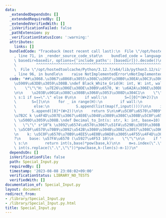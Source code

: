 ```yaml
---
data:
  _extendedDependsOn: []
  _extendedRequiredBy: []
  _extendedVerifiedWith: []
  _isVerificationFailed: false
  _pathExtension: py
  _verificationStatusIcon: ':warning:'
  attributes:
    links: []
  bundledCode: "Traceback (most recent call last):\n  File \"/opt/hostedtoolcache/Python/3.12.7/x64/lib/python3.12/site-packages/onlinejudge_verify/documentation/build.py\"\
    , line 71, in _render_source_code_stat\n    bundled_code = language.bundle(stat.path,\
    \ basedir=basedir, options={'include_paths': [basedir]}).decode()\n          \
    \         ^^^^^^^^^^^^^^^^^^^^^^^^^^^^^^^^^^^^^^^^^^^^^^^^^^^^^^^^^^^^^^^^^^^^^^^^^^^^^^^^^\n\
    \  File \"/opt/hostedtoolcache/Python/3.12.7/x64/lib/python3.12/site-packages/onlinejudge_verify/languages/python.py\"\
    , line 96, in bundle\n    raise NotImplementedError\nNotImplementedError\n"
  code: "##\u3068.\u3067\u8868\u3055\u308C\u305F\u30B0\u30EA\u30C3\u30C9\u309201\u306B\
    \u5909\u63DB\u3059\u308B.\ndef Black_White_Grid(H: int, W: int, wall=False):\n\
    \    \"\"\"H: \u7E26\u306E\u30DE\u30B9\u6570, W: \u6A2A\u306E\u30DE\u30B9\u6570\
    \n\n    \u203B\u901A\u308C\u308B\u3068\u3053\u308D\u304C1\n    \"\"\"\n\n    f=lambda\
    \ s:1 if s==\".\" else 0\n\n    if wall:\n        S=[[0]*(W+2)]\n    else:\n \
    \       S=[]\n\n    for _ in range(H):\n        if wall:\n            S.append([0]+list(map(f,input()))+[0])\n\
    \        else:\n            S.append(list(map(f,input())))\n\n    if wall:\n \
    \       S.append([0]*(W+2))\n\n    return S\n\n#\u5C0F\u6570\u70B9\u4EE5\u4E0B\
    \u7B2C k \u4F4D\u307E\u3067\u4E0E\u3048\u3089\u308C\u308B\u5C0F\u6570\u3092 10^k\
    \ \u500D\u3059\u308B.\ndef Decimal_to_Int(s: str, k: int, base=10) -> int:\n \
    \   \"\"\" s*10^k \u3092\u6574\u6570\u3067\u51FA\u529B\u3059\u308B.\n\n    s:\
    \ \u5C0F\u6570\u70B9\u3092\u542B\u3080\u304B\u3082\u3057\u308C\u306A\u3044\u6570\
    \n    k: \u5C0F\u6570\u70B9\u4EE5\u4E0B\u9AD8\u3005\u4F55\u4F4D\u307E\u3067\u304B\
    ?\n    base: \u57FA\u6570 (\u5927\u4F53 10)\n    \"\"\"\n\n    if \".\" not in\
    \ s:\n        return int(s,base)*pow(base,k)\n\n    m=s.index(\".\")\n    return\
    \ int(s.replace(\".\",\"\"))*pow(base,k-(len(s)-m-1))\n"
  dependsOn: []
  isVerificationFile: false
  path: Special_Input.py
  requiredBy: []
  timestamp: '2023-08-08 23:08:02+09:00'
  verificationStatus: LIBRARY_NO_TESTS
  verifiedWith: []
documentation_of: Special_Input.py
layout: document
redirect_from:
- /library/Special_Input.py
- /library/Special_Input.py.html
title: Special_Input.py
---
```

